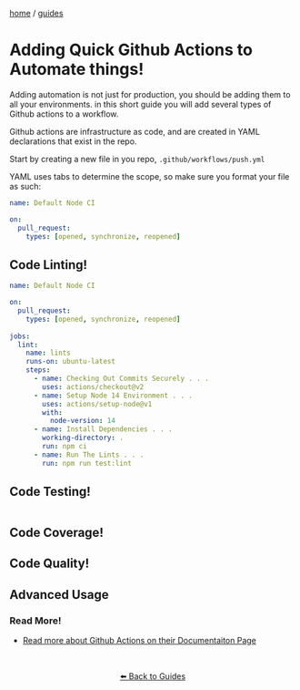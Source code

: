 <p><a href="/">home</a> / <a href="/guides">guides</a></p>
<div class="rainbow-retro"></div>

# Adding Quick Github Actions to Automate things!

Adding automation is not just for production, you should be adding them to all your environments. in this short guide you will add several types of Github actions to a workflow. 

Github actions are infrastructure as code, and are created in YAML declarations that exist in the repo. 

Start by creating a new file in you repo, `.github/workflows/push.yml`

YAML uses tabs to determine the scope, so make sure you format your file as such:

```yaml
name: Default Node CI

on:
  pull_request:
    types: [opened, synchronize, reopened]

```



## Code Linting!

```yaml
name: Default Node CI

on:
  pull_request:
    types: [opened, synchronize, reopened]
    
jobs:
  lint:
    name: lints
    runs-on: ubuntu-latest
    steps:
      - name: Checking Out Commits Securely . . .
        uses: actions/checkout@v2
      - name: Setup Node 14 Environment . . .
        uses: actions/setup-node@v1
        with:
          node-version: 14
      - name: Install Dependencies . . .
        working-directory: .
        run: npm ci
      - name: Run The Lints . . .
        run: npm run test:lint
```

## Code Testing!

```yaml

```

## Code Coverage!



## Code Quality!

## Advanced Usage

### Read More!

 * <a href="">Read more about Github Actions on their Documentaiton Page</a>

<p class="spacers"> <br /></p>
<div align="center" >
  <p>
    <a href="https://beau.sh/guides/">⬅️ Back to Guides</a>
  </p>
</div>
